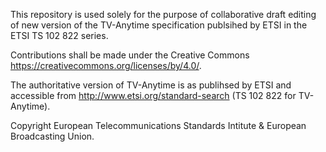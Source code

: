 This repository is used solely for the purpose of collaborative draft editing of new version of the TV-Anytime specification publsihed by ETSI in the ETSI TS 102 822 series.

Contributions shall be made under the Creative Commons https://creativecommons.org/licenses/by/4.0/.

The authoritative version of TV-Anytime is as publihsed by ETSI and accessible from http://www.etsi.org/standard-search (TS 102 822 for TV-Anytime).

Copyright European Telecommunications Standards Intitute & European Broadcasting Union.
